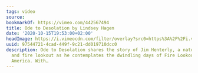 ```yaml
---
tags: video
source:
bookmarkOf: https://vimeo.com/442567494
title: Ode to Desolation by Lindsey Hagen
date: '2020-10-15T19:53:00+02:00'
headImage: https://i.vimeocdn.com/filter/overlay?src0=https%3A%2F%2Fi.vimeocdn.com%2Fvideo%2F931850551-07df9e1d2817203f3a70dd16e975d1578b3400e1c0e5f9c4bcb8f036dc794dce-d_1280x720&src1=https%3A%2F%2Ff.vimeocdn.com%2Fimages_v6%2Fshare%2Fplay_icon_overlay.png
uuid: 97544721-4cad-449f-9c21-dd019710dcc0
description: Ode to Desolation shares the story of Jim Henterly, a naturalist, illustrator
  and fire lookout as he contemplates the dwindling days of Fire Lookouts in North
  America. With…
---
```

